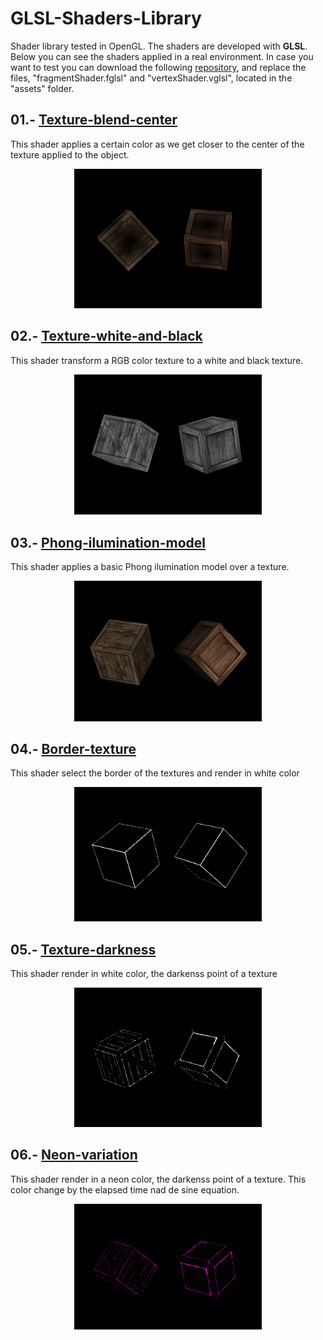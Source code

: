# GLSL-Shaders-Library

Shader library tested in OpenGL. The shaders are developed with **GLSL**. Below you can see the shaders applied in a real environment. In case you want to test you can download the following [repository](https://github.com/JorgeBarcena3/OpenGL-Shaders-template), and replace the files, "fragmentShader.fglsl" and "vertexShader.vglsl", located in the "assets" folder.

## 01.- [Texture-blend-center](https://github.com/JorgeBarcena3/GLSL-Shaders-Library/tree/master/03.-%20Phong-ilumination-model)

This shader applies a certain color as we get closer to the center of the texture applied to the object.

<p align="center">
<img src="https://github.com/JorgeBarcena3/GLSL-Shaders-Library/blob/master/01.-%20Texture-blend-center/result.png" width="300" />
</p>

## 02.- [Texture-white-and-black](https://github.com/JorgeBarcena3/GLSL-Shaders-Library/tree/master/02.-%20Texture-white-and-black)

This shader transform a RGB color texture to a white and black texture.

<p align="center">
<img src="https://github.com/JorgeBarcena3/GLSL-Shaders-Library/blob/master/02.-%20Texture-white-and-black/result.png" width="300" />
</p>


## 03.- [Phong-ilumination-model](https://github.com/JorgeBarcena3/GLSL-Shaders-Library/tree/master/03.-%20Phong-ilumination-model)

This shader applies a basic Phong ilumination model over a texture.

<p align="center">
<img src="https://github.com/JorgeBarcena3/GLSL-Shaders-Library/blob/master/03.-%20Phong-ilumination-model/result.png" width="300" />
</p>


## 04.- [Border-texture](https://github.com/JorgeBarcena3/GLSL-Shaders-Library/tree/master/04.-%20Border-texture)

This shader select the border of the textures and render in white color

<p align="center">
<img src="https://github.com/JorgeBarcena3/GLSL-Shaders-Library/blob/master/04.-%20Border-texture/result.png" width="300" />
</p>




## 05.- [Texture-darkness](https://github.com/JorgeBarcena3/GLSL-Shaders-Library/tree/master/05.-%20Texture-darkness)

This shader render in white color, the darkenss point of a texture

<p align="center">
<img src="https://github.com/JorgeBarcena3/GLSL-Shaders-Library/blob/master/05.-%20Texture-darkness/result.png" width="300" />
</p>


## 06.- [Neon-variation](https://github.com/JorgeBarcena3/GLSL-Shaders-Library/tree/master/06.-%20Neon-variation)

This shader render in a neon color, the darkenss point of a texture. This color change by the elapsed time nad de sine equation. 

<p align="center">
<img src="https://github.com/JorgeBarcena3/GLSL-Shaders-Library/blob/master/06.-%20Neon-variation/result.gif" width="300" />
</p>
